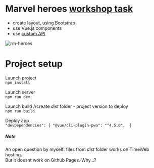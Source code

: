 # Marvel heroes [workshop task](https://github.com/netology-code/JSFREE-homeworks)
* create layout, using Bootstrap
* use Vue.js components
* use [custom API](https://netology-api-marvel.herokuapp.com/characters)

![rm-heroes](https://user-images.githubusercontent.com/39487464/156577248-6946939a-f71d-4f9d-80c8-d8ae3681736d.JPG)

# Project setup
Launch project<br>
`npm install`

Launch server<br>
`npm run dev`

Launch build //create *dist* folder - project version to deploy<br>
`npm run build`

Deploy app<br>
`"devDependencies": {
     "@vue/cli-plugin-pwa": "^4.5.0", 
}`

##### Note
An open question by myself: files from *dist* folder works on TimeWeb hosting.<br>
But it doesnt work on Github Pages. Why...?
